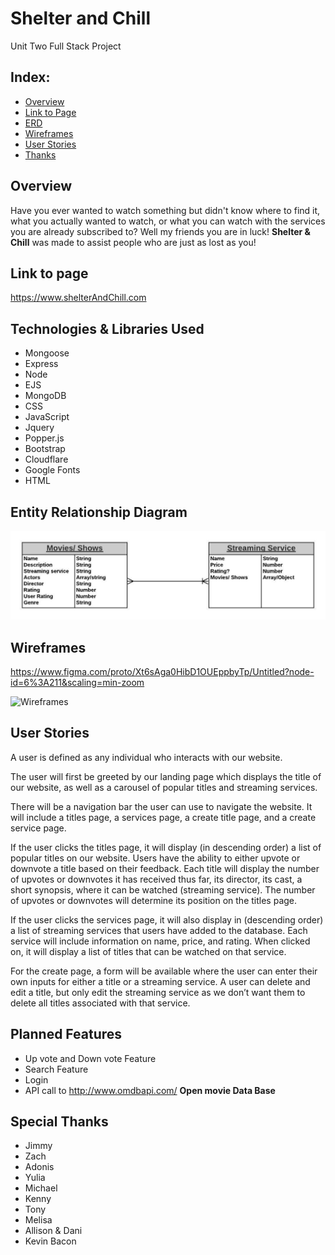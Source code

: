 # Shelter and Chill
Unit Two Full Stack Project


## Index:

- [Overview](#Overview)
- [Link to Page](#Link-to-page)
- [ERD](#Entity-Relationship-Diagram)
- [Wireframes](#wireframes)
- [User Stories](#User-Stories)
- [Thanks](#Special-Thanks)


## Overview

Have you ever wanted to watch something but didn't know where to find it, what you actually wanted to watch, or what you can watch with the services you are already subscribed to? Well my friends you are in luck! **Shelter & Chill** was made to assist people who are just as lost as you!


## Link to page

https://www.shelterAndChill.com


## Technologies & Libraries Used

* Mongoose
* Express
* Node
* EJS 
* MongoDB
* CSS
* JavaScript
* Jquery
* Popper.js
* Bootstrap
* Cloudflare
* Google Fonts
* HTML

## Entity Relationship Diagram

![ERD](./assets/ERD.jpeg)


## Wireframes

https://www.figma.com/proto/Xt6sAga0HibD1OUEppbyTp/Untitled?node-id=6%3A211&scaling=min-zoom

![Wireframes](./assets/wireframe.png)


## User Stories

A user is defined as any individual who interacts with our website. 

The user will first be greeted by our landing page which displays the title of our website, as well as a carousel of popular titles and streaming services.

There will be a navigation bar the user can use to navigate the website. It will include a titles page, a services page, a create title page, and a create service page. 

If the user clicks the titles page, it will display (in descending order) a list of popular titles on our website. Users have the ability to either upvote or downvote a title based on their feedback. Each title will display the number of upvotes or downvotes it has received thus far, its director, its cast, a short synopsis, where it can be watched (streaming service). The number of upvotes or downvotes will determine its position on the titles page. 

If the user clicks the services page, it will also display in (descending order) a list of streaming services that users have added to the database. Each service will include information on name, price, and rating. When clicked on, it will display a list of titles that can be watched on that service. 

For the create page, a form will be available where the user can enter their own inputs for either a title or a streaming service. A user can delete and edit a title, but only edit the streaming service as we don’t want them to delete all titles associated with that service. 

## Planned Features


* Up vote and Down vote Feature
* Search Feature
* Login
* API call to http://www.omdbapi.com/ **Open movie Data Base**

## Special Thanks


* Jimmy
* Zach
* Adonis
* Yulia
* Michael
* Kenny
* Tony
* Melisa
* Allison & Dani
* Kevin Bacon



